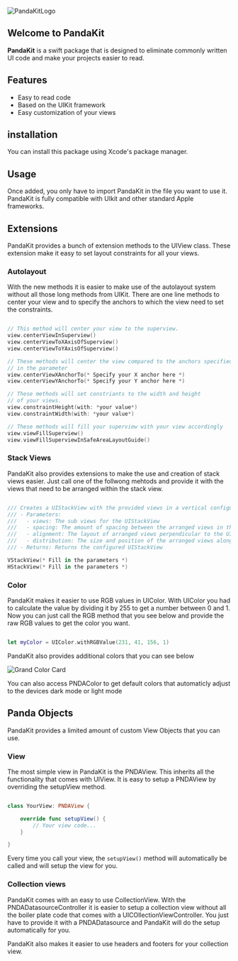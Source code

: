 ![PandaKitLogo](https://user-images.githubusercontent.com/64893914/153651028-6d27069e-8c86-4dc6-b528-3dc122f1adac.png)

## Welcome to PandaKit

**PandaKit** is a swift package that is designed to eliminate commonly written UI code and make your projects easier to read. 


## Features

- Easy to read code
- Based on the UIKit framework
- Easy customization of your views

## installation

You can install this package using Xcode's package manager.

## Usage 

Once added, you only have to import PandaKit in the file you want to use it.
PandaKit is fully compatible with UIkit and other standard Apple frameworks.

## Extensions

PandaKit provides a bunch of extension methods to the UIView class. These extension 
make it easy to set layout constraints for all your views. 

### Autolayout

With the new methods it is easier to make use of the autolayout system without all those long methods
from UIKit. There are one line methods to center your view and to specify the anchors to which the
view need to set the constraints.

``` swift

// This method will center your view to the superview.
view.centerViewInSuperview() 
view.centerViewToXAxisOfSuperview()
view.centerViewToYAxisOfSuperview()

// These methods will center the view compared to the anchors specified 
// in the parameter
view.centerViewXAnchorTo(* Specify your X anchor here *)
view.centerViewYAnchorTo(* Specify your Y anchor here *)

// These methods will set constriants to the width and height 
// of your views.
view.constraintHeight(with: *your value*)
view.constraintWidth(with: *your value*) 

// These methods will fill your superview with your view accordingly
view.viewFillSuperview()
view.viewFillSuperviewInSafeAreaLayoutGuide()

```

### Stack Views

PandaKit also provides extensions to make the use and creation of stack views
easier. Just call one of the follwong mehtods and provide it with the views
that need to be arranged within the stack view.

``` swift

/// Creates a UIStackView with the provided views in a vertical configuration.
/// - Parameters:
///   - views: The sub views for the UIStackView
///   - spacing: The amount of spacing between the arranged views in the UIStackView
///   - alignment: The layout of arranged views perpendicular to the UIStackView axis
///   - distribution: The size and position of the arranged views along the UIStackView axis
/// - Returns: Returns the configured UIStackView

VStackView(* Fill in the parameters *)
HStackView(* Fill in the parameters *)

```

### Color

PandaKit makes it easier to use RGB values in UIColor. With UIColor you 
had to calculate the value by dividing it by 255 to get a number between 
0 and 1. Now you can just call the RGB method that you see below and provide 
the raw RGB values to get the color you want.

``` swift

let myColor = UIColor.withRGBValue(231, 41, 156, 1)

```

PandaKit also provides additional colors that you can see below

![Grand Color Card](https://user-images.githubusercontent.com/64893914/154495051-4fb0533e-1ba9-4c44-b5e4-5d1583dfa880.png)

You can also access PNDAColor to get default colors that automaticly adjust to the devices
dark mode or light mode

## Panda Objects

PandaKit provides a limited amount of custom View Objects that you can use.

### View

The most simple view in PandaKit is the PNDAView. This inherits all the functionality that
comes with UIView. It is easy to setup a PNDAView by overriding the setupView method.

``` swift

class YourView: PNDAView {

    override func setupView() {
        // Your view code...
    }

} 

```
Every time you call your view, the ```setupView()``` method will automatically be called
and will setup the view for you.

### Collection views

PandaKit comes with an easy to use CollectionView. With the PNDADatasourceController
it is easier to setup a collection view without all the boiler plate code that comes with
a UICOllectionViewController. You just have to provide it with a PNDADatasource and PandaKit
will do the setup automatically for you.

PandaKit also makes it easier to use headers and footers for your collection view.
